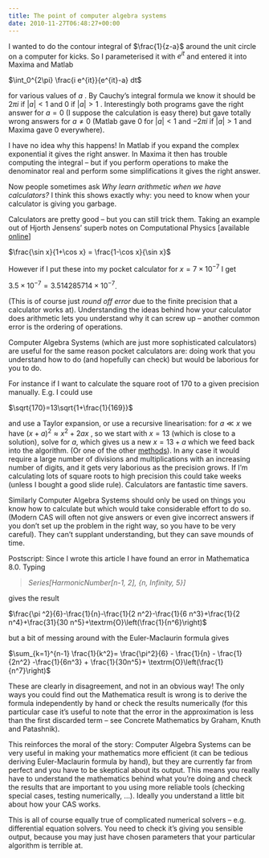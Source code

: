 ```yaml
---
title: The point of computer algebra systems
date: 2010-11-27T06:48:27+00:00
---
```



I wanted to do the contour integral of  $\frac{1}{z-a}$  around the unit circle on a computer for kicks. So I parameterised it with  $e^{it}$  and entered it into Maxima and Matlab


 $\int_0^{2\pi} \frac{i e^{it}}{e^{it}-a} dt$ 


for various values of  $a$ . By Cauchy’s integral formula we know it should be  $2 \pi i$  if  $|a|<1$  and 0 if  $|a|>1$ . Interestingly both programs gave the right answer for $a=0$ (I suppose the calculation is easy there) but gave totally wrong answers for  $a \neq 0$  (Matlab gave $0$ for  $|a|<1$  and  $-2 \pi i$  if  $|a|>1$  and Maxima gave $0$ everywhere).


I have no idea why this happens! In Matlab if you expand the complex exponential it gives the right answer. In Maxima it then has trouble computing the integral – but if you perform operations to make the denominator real and perform some simplifications it gives the right answer.


Now people sometimes ask *Why learn arithmetic when we have calculators?* I think this shows exactly why: you need to know when your calculator is giving you garbage.


<!--more-->


Calculators are pretty good – but you can still trick them. Taking an example out of Hjorth Jensens’ superb notes on Computational Physics [available [online](http://www.physics.ohio-state.edu/~ntg/780/)]


 $\frac{\sin x}{1+\cos x} = \frac{1-\cos x}{\sin x}$ 


However if I put these into my pocket calculator for  $x=7 \times 10^{-7}$  I get


 $3.5 \times 10^{-7} = 3.514285714 \times 10^{-7}$.


(This is of course just *round off error* due to the finite precision that a calculator works at). Understanding the ideas behind how your calculator does arithmetic lets you understand why it can screw up – another common error is the ordering of operations.


Computer Algebra Systems (which are just more sophisticated calculators) are useful for the same reason pocket calculators are: doing work that you understand how to do (and hopefully can check) but would be laborious for you to do.


For instance if I want to calculate the square root of $170$ to a given precision manually. E.g. I could use


 $\sqrt{170}=13\sqrt{1+\frac{1}{169}}$ 


and use a Taylor expansion, or use a recursive linearisation: for  $a \ll x$  we have  $(x+a)^2 \approx x^2 + 2ax$ , so we start with $x=13$ (which is close to a solution), solve for $a$, which gives us a new $x=13+a$ which we feed back into the algorithm. (Or one of the other [methods](http://en.wikipedia.org/wiki/Methods_of_computing_square_roots)). In any case it would require a large number of divisions and multiplications with an increasing number of digits, and it gets very laborious as the precision grows.
If I’m calculating lots of square roots to high precision this could take weeks (unless I bought a good slide rule). Calculators are fantastic time savers.


Similarly Computer Algebra Systems should only be used on things you know how to calculate but which would take considerable effort to do so. (Modern CAS will often not give answers or even give incorrect answers if you don’t set up the problem in the right way, so you have to be very careful). They can’t supplant understanding, but they can save mounds of time.


Postscript: Since I wrote this article I have found an error in Mathematica 8.0. Typing


> 
> *Series[HarmonicNumber[n-1, 2], {n, Infinity, 5}]*
> 
> 
> 
gives the result


 $\frac{\pi ^2}{6}-\frac{1}{n}-\frac{1}{2 n^2}-\frac{1}{6 n^3}+\frac{1}{2  n^4}+\frac{31}{30 n^5}+\textrm{O}\left(\frac{1}{n^6}\right)$ 


but a bit of messing around with the Euler-Maclaurin formula gives


 $\sum_{k=1}^{n-1} \frac{1}{k^2}= \frac{\pi^2}{6} - \frac{1}{n} - \frac{1}{2n^2} -\frac{1}{6n^3} + \frac{1}{30n^5}+ \textrm{O}\left(\frac{1}{n^7}\right)$ 


These are clearly in disagreement, and not in an obvious way! The only ways you could find out the Mathematica result is wrong is to derive the formula independently by hand or check the results numerically (for this particular case it’s useful to note that the error in the approximation is less than the first discarded term – see Concrete Mathematics by Graham, Knuth and Patashnik).


This reinforces the moral of the story: Computer Algebra Systems can be very useful in making your mathematics more efficient (it can be tedious deriving Euler-Maclaurin formula by hand), but they are currently far from perfect and you have to be skeptical about its output. This means you really have to understand the mathematics behind what you’re doing and check the results that are important to you using more reliable tools (checking special cases, testing numerically, …). Ideally you understand a little bit about how your CAS works.


This is all of course equally true of complicated numerical solvers – e.g. differential equation solvers. You need to check it’s giving you sensible output, because you may just have chosen parameters that your particular algorithm is terrible at.




 
